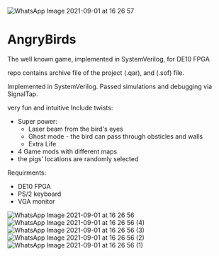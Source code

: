 ![WhatsApp Image 2021-09-01 at 16 26 57](https://user-images.githubusercontent.com/60900547/131878448-573ac882-bdd8-4f81-a01c-c08dbe21f66c.jpeg)
# AngryBirds
The well known game, implemented in SystemVerilog, for DE10 FPGA

repo contains archive file of the project (.qar), and (.sof) file.

Implemented in SystemVerilog.
Passed simulations and debugging via SignalTap.

very fun and intuitive
Include twists:
- Super power:
  - Laser beam from the bird's eyes
  - Ghost mode - the bird can pass through obsticles and walls
  - Extra Life
- 4 Game mods with different maps
- the pigs' locations are randomly selected

Requirments:
* DE10 FPGA
* PS/2 keyboard
* VGA monitor

![WhatsApp Image 2021-09-01 at 16 26 56](https://user-images.githubusercontent.com/60900547/131878513-266de35f-3e9c-44ab-9b22-47b64e3e3942.jpeg)
![WhatsApp Image 2021-09-01 at 16 26 56 (4)](https://user-images.githubusercontent.com/60900547/131878542-1e8ce5cf-4826-408d-8d6d-5918d2e11322.jpeg)
![WhatsApp Image 2021-09-01 at 16 26 56 (3)](https://user-images.githubusercontent.com/60900547/131878556-5a66eb04-7b2b-445f-ba77-871dedcfff32.jpeg)
![WhatsApp Image 2021-09-01 at 16 26 56 (2)](https://user-images.githubusercontent.com/60900547/131878565-ea44a361-75de-4203-8393-9cdc22ded2b1.jpeg)
![WhatsApp Image 2021-09-01 at 16 26 56 (1)](https://user-images.githubusercontent.com/60900547/131878580-93e8ea43-7f73-4094-aa62-3af5c5cc4dcc.jpeg)
